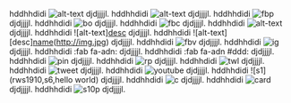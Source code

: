 hddhhdidi ![alt-text](https://betanews.com/wp-content/uploads/2017/01/BingWallpaper-768x432.png) djdjjjjl.
hddhhdidi ![alt-text](https://betanews.com/wp-content/uploads/2017/01/BingWallpaper-768x432.png) djdjjjjl.
hddhhdidi ![fbp](http://djdjdj/) djdjjjjl.
hddhhdidi ![bo](http://djdjdj/) djdjjjjl.
hddhhdidi ![fbc](http://djdjdj/) djdjjjjl.
hddhhdidi ![alt-text](https://betanews.com/wp-content/uploads/2017/01/BingWallpaper-768x432.png) djdjjjjl.
hddhhdidi ![alt-text][desc](https://betanews.com/wp-content/uploads/2017/01/BingWallpaper-768x432.png) djdjjjjl.
hddhhdidi ![alt-text][desc][name](https://betanews.com/wp-content/uploads/2017/01/BingWallpaper-768x432.png)(http://img.jpg) djdjjjjl.
hddhhdidi ![fbv](http://djdjdj/) djdjjjjl.
hddhhdidi ![ig](243432few223) djdjjjjl.
hddhhdidi :fab fa-adn: djdjjjjl.
hddhhdidi :fab fa-adn #ddd: djdjjjjl.
hddhhdidi ![pin](http://bbc.co.uk) djdjjjjl.
hddhhdidi ![rp](http://bbc.co.uk) djdjjjjl.
hddhhdidi ![twl](4224ds24423) djdjjjjl.
hddhhdidi ![tweet](4224ds24423) djdjjjjl.
hddhhdidi ![youtube](4224ds24423) djdjjjjl.
hddhhdidi ![s1](rws1910,s6,hello world) djdjjjjl.
hddhhdidi ![c](rws1910,s6) djdjjjjl.
hddhhdidi ![card](rws1910,s6) djdjjjjl.
hddhhdidi ![s10p](rws1910,s1,s2,s3,s4,s5,s6,s7,s8,s9,s10) djdjjjjl.
